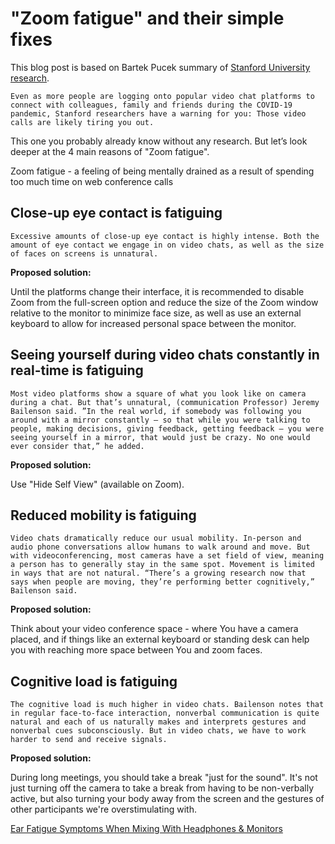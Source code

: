 # "Zoom fatigue" and their simple fixes

This blog post is based on Bartek Pucek summary of [Stanford University research](eurekalert.org/pub_releases/2021-02/su-sri022221.php).

    Even as more people are logging onto popular video chat platforms to connect with colleagues, family and friends during the COVID-19 pandemic, Stanford researchers have a warning for you: Those video calls are likely tiring you out.

This one you probably already know without any research. But let’s look deeper at the 4 main reasons of "Zoom fatigue".

Zoom fatigue - a feeling of being mentally drained as a result of spending too much time on web conference calls

## Close-up eye contact is fatiguing

    Excessive amounts of close-up eye contact is highly intense. Both the amount of eye contact we engage in on video chats, as well as the size of faces on screens is unnatural.

**Proposed solution:**

Until the platforms change their interface, it is recommended to disable Zoom from the full-screen option and reduce the size of the Zoom window relative to the monitor to minimize face size, as well as use an external keyboard to allow for increased personal space between the monitor.

## Seeing yourself during video chats constantly in real-time is fatiguing

    Most video platforms show a square of what you look like on camera during a chat. But that’s unnatural, (communication Professor) Jeremy Bailenson said. ”In the real world, if somebody was following you around with a mirror constantly – so that while you were talking to people, making decisions, giving feedback, getting feedback – you were seeing yourself in a mirror, that would just be crazy. No one would ever consider that,” he added.

**Proposed solution:**

Use "Hide Self View" (available on Zoom).

## Reduced mobility is fatiguing

    Video chats dramatically reduce our usual mobility. In-person and audio phone conversations allow humans to walk around and move. But with videoconferencing, most cameras have a set field of view, meaning a person has to generally stay in the same spot. Movement is limited in ways that are not natural. “There’s a growing research now that says when people are moving, they’re performing better cognitively,” Bailenson said.

**Proposed solution:**

Think about your video conference space - where You have a camera placed, and if things like an external keyboard or standing desk can help you with reaching more space between You and zoom faces.

## Cognitive load is fatiguing

    The cognitive load is much higher in video chats. Bailenson notes that in regular face-to-face interaction, nonverbal communication is quite natural and each of us naturally makes and interprets gestures and nonverbal cues subconsciously. But in video chats, we have to work harder to send and receive signals.

**Proposed solution:**

During long meetings, you should take a break "just for the sound". It's not just turning off the camera to take a break from having to be non-verbally active, but also turning your body away from the screen and the gestures of other participants we're overstimulating with.

[Ear Fatigue Symptoms When Mixing With Headphones & Monitors](https://ledgernote.com/columns/mixing-mastering/ear-fatigue-symptoms/#:~:text=The%20short%20of%20it%20is,fatigue%20to%20set%20in%20quicker.)
